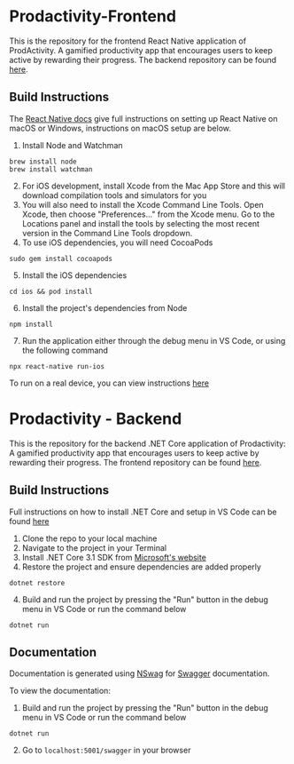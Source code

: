 # Prodactivity-Frontend
This is the repository for the frontend React Native application of ProdActivity. A gamified productivity app that encourages users to keep active by rewarding their progress. The backend repository can be found [here](https://github.com/rileydnorris/Prodactivity-Backend).

## Build Instructions
The [React Native docs](https://reactnative.dev/docs/environment-setup) give full instructions on setting up React Native on macOS or Windows, instructions on macOS setup are below.

1. Install Node and Watchman
```
brew install node
brew install watchman
```
2. For iOS development, install Xcode from the Mac App Store and this will download compilation tools and simulators for you
3. You will also need to install the Xcode Command Line Tools. Open Xcode, then choose "Preferences..." from the Xcode menu. Go to the Locations panel and install the tools by selecting the most recent version in the Command Line Tools dropdown.
4. To use iOS dependencies, you will need CocoaPods
```
sudo gem install cocoapods
```
5. Install the iOS dependencies
```
cd ios && pod install
```
6. Install the project's dependencies from Node
```
npm install
```
7. Run the application either through the debug menu in VS Code, or using the following command
```
npx react-native run-ios
```

To run on a real device, you can view instructions [here](https://reactnative.dev/docs/running-on-device)



# Prodactivity - Backend
This is the repository for the backend .NET Core application of Prodactivity: A gamified productivity app that encourages users to keep active by rewarding their progress. The frontend repository can be found [here](https://github.com/rileydnorris/Prodactivity-Frontend).

## Build Instructions
Full instructions on how to install .NET Core and setup in VS Code can be found [here](https://docs.microsoft.com/en-us/dotnet/core/tutorials/using-on-macos)

1. Clone the repo to your local machine
2. Navigate to the project in your Terminal
3. Install .NET Core 3.1 SDK from [Microsoft's website](https://dotnet.microsoft.com/download)
3. Restore the project and ensure dependencies are added properly
```
dotnet restore
```
4. Build and run the project by pressing the "Run" button in the debug menu in VS Code or run the command below
```
dotnet run
```

## Documentation
Documentation is generated using [NSwag](https://github.com/RicoSuter/NSwag) for [Swagger](https://swagger.io/) documentation.

To view the documentation:
1. Build and run the project by pressing the "Run" button in the debug menu in VS Code or run the command below
```
dotnet run
```
2. Go to `localhost:5001/swagger` in your browser
